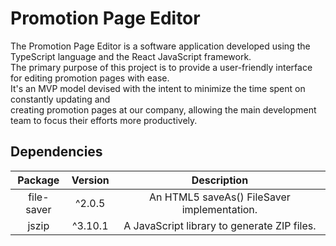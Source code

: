 # Promotion Page Editor
The Promotion Page Editor is a software application developed using the TypeScript language and the React JavaScript framework. <br>
The primary purpose of this project is to provide a user-friendly interface for editing promotion pages with ease. <br>
It's an MVP model devised with the intent to minimize the time spent on constantly updating and <br>
creating promotion pages at our company, allowing the main development team to focus their efforts more productively. <br>

## Dependencies
|    **Package**  | **Version** | **Description** |
|:---------------:|:-----------:|:---------------:|
| file-saver | ^2.0.5 | An HTML5 saveAs() FileSaver implementation. |
| jszip | ^3.10.1 | A JavaScript library to generate ZIP files. | 